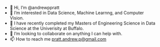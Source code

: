 - 👋 Hi, I’m @andrewppratt
- 👀 I’m interested in Data Science, Machine Learnng, and Computer Vision.
- 🌱 I have recently completed my Masters of Engineering Science in Data Science at the Univerisity at Buffalo.
- 💞️ I’m looking to collaborate on anything I can help with.
- 📫 How to reach me pratt.andrew.p@gmail.com

<!---
andrewppratt/andrewppratt is a ✨ special ✨ repository because its `README.md` (this file) appears on your GitHub profile.
You can click the Preview link to take a look at your changes.
--->
